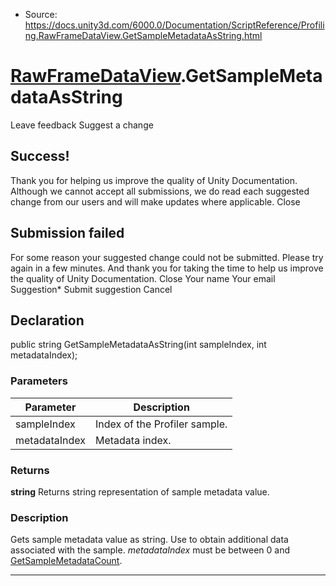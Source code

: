 * Source: https://docs.unity3d.com/6000.0/Documentation/ScriptReference/Profiling.RawFrameDataView.GetSampleMetadataAsString.html

#  [RawFrameDataView](https://docs.unity3d.com/6000.0/Documentation/ScriptReference/Profiling.RawFrameDataView.html).GetSampleMetadataAsString
Leave feedback
Suggest a change
## Success!
Thank you for helping us improve the quality of Unity Documentation. Although we cannot accept all submissions, we do read each suggested change from our users and will make updates where applicable.
Close
## Submission failed
For some reason your suggested change could not be submitted. Please <a>try again</a> in a few minutes. And thank you for taking the time to help us improve the quality of Unity Documentation.
Close
Your name Your email Suggestion* Submit suggestion
Cancel
## Declaration
public string GetSampleMetadataAsString(int sampleIndex, int metadataIndex); 
### Parameters
Parameter | Description  
---|---  
sampleIndex | Index of the Profiler sample.  
metadataIndex | Metadata index.  
### Returns
**string** Returns string representation of sample metadata value. 
### Description
Gets sample metadata value as string.
Use to obtain additional data associated with the sample. _metadataIndex_ must be between 0 and [GetSampleMetadataCount](https://docs.unity3d.com/6000.0/Documentation/ScriptReference/Profiling.RawFrameDataView.GetSampleMetadataCount.html).
* * *
